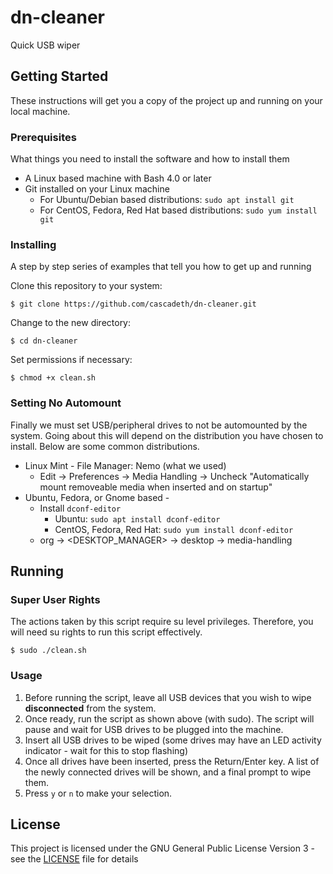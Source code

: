 # dn-cleaner
Quick USB wiper

## Getting Started

These instructions will get you a copy of the project up and running on your local machine.

### Prerequisites

What things you need to install the software and how to install them

 * A Linux based machine with Bash 4.0 or later
 * Git installed on your Linux machine 
     * For Ubuntu/Debian based distributions: `sudo apt install git`
     * For CentOS, Fedora, Red Hat based distributions: `sudo yum install git`

### Installing

A step by step series of examples that tell you how to get up and running

Clone this repository to your system:

```
$ git clone https://github.com/cascadeth/dn-cleaner.git
```
Change to the new directory: 
```
$ cd dn-cleaner
```

Set permissions if necessary:
```
$ chmod +x clean.sh
```

### Setting No Automount

Finally we must set USB/peripheral drives to not be automounted by the system. Going about this will depend on the distribution you have chosen to install. Below are some common distributions. 

 * Linux Mint - File Manager: Nemo (what we used)
     * Edit -> Preferences -> Media Handling -> Uncheck "Automatically mount removeable media when inserted and on startup"
 * Ubuntu, Fedora, or Gnome based - 
     * Install `dconf-editor`
         * Ubuntu: `sudo apt install dconf-editor`
         * CentOS, Fedora, Red Hat: `sudo yum install dconf-editor`
     * org -> <DESKTOP_MANAGER> -> desktop -> media-handling

## Running 

### Super User Rights

The actions taken by this script require su level privileges. Therefore, you will need su rights to run this script effectively. 
```
$ sudo ./clean.sh
```

### Usage

1. Before running the script, leave all USB devices that you wish to wipe **disconnected** from the system. 
2. Once ready, run the script as shown above (with sudo). The script will pause and wait for USB drives to be plugged into the machine. 
3. Insert all USB drives to be wiped (some drives may have an LED activity indicator - wait for this to stop flashing)
4. Once all drives have been inserted, press the Return/Enter key. A list of the newly connected drives will be shown, and a final prompt to wipe them.
5. Press `y` or `n` to make your selection. 

## License

This project is licensed under the GNU General Public License Version 3 - see the [LICENSE](LICENSE) file for details


